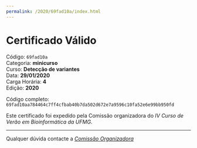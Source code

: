 ```yaml
---
permalink: /2020/69fad10a/index.html
---
```


# Certificado Válido

Código: `69fad10a`<br>
Categoria: **minicurso**<br>
Curso: **Detecção de variantes**<br>
Data: **29/01/2020**<br>
Carga Horária: **4**<br>
Edição: **2020**<br>


Código completo: `69fad10aa784464c7ff4cfbab40b7da502d672e7a9596c10fa52e6e99bb950fd`


Este certificado foi expedido pela Comissão organizadora do *IV Curso de Verão em Bioinformática da UFMG*.

----

Qualquer dúvida contacte a [_Comissão Organizadora_](<mailto:cursobioinfoufmg@gmail.com$subject=[Certificados]>)

